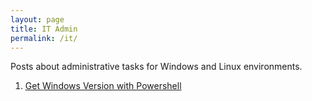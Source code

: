 ```yaml
---
layout: page
title: IT Admin
permalink: /it/
---
```


Posts about administrative tasks for Windows and Linux environments.

1. [Get Windows Version with Powershell](https://www.sudoyashi.com/getwindowsversionwithpowershell)